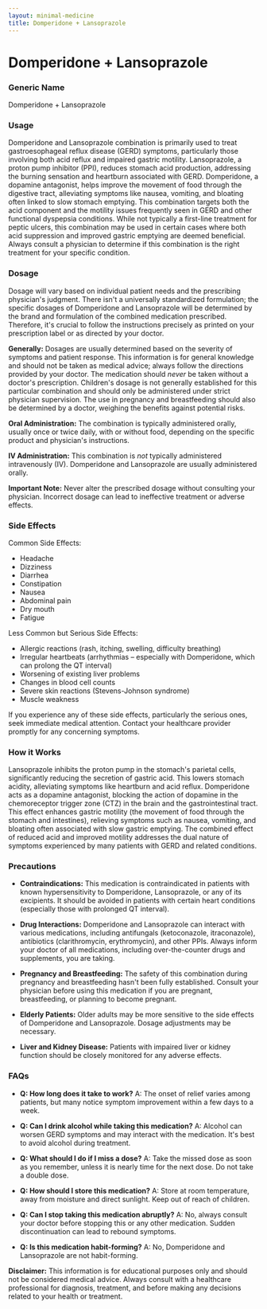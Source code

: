 ```yaml
---
layout: minimal-medicine
title: Domperidone + Lansoprazole
---
```


# Domperidone + Lansoprazole
### Generic Name
Domperidone + Lansoprazole


### Usage

Domperidone and Lansoprazole combination is primarily used to treat gastroesophageal reflux disease (GERD) symptoms, particularly those involving both acid reflux and impaired gastric motility.  Lansoprazole, a proton pump inhibitor (PPI), reduces stomach acid production, addressing the burning sensation and heartburn associated with GERD. Domperidone, a dopamine antagonist, helps improve the movement of food through the digestive tract, alleviating symptoms like nausea, vomiting, and bloating often linked to slow stomach emptying. This combination targets both the acid component and the motility issues frequently seen in GERD and other functional dyspepsia conditions.  While not typically a first-line treatment for peptic ulcers, this combination may be used in certain cases where both acid suppression and improved gastric emptying are deemed beneficial.  Always consult a physician to determine if this combination is the right treatment for your specific condition.


### Dosage

Dosage will vary based on individual patient needs and the prescribing physician's judgment.  There isn't a universally standardized formulation; the specific dosages of Domperidone and Lansoprazole will be determined by the brand and formulation of the combined medication prescribed.  Therefore, it's crucial to follow the instructions precisely as printed on your prescription label or as directed by your doctor.  

**Generally:**  Dosages are usually determined based on the severity of symptoms and patient response.  This information is for general knowledge and should not be taken as medical advice; always follow the directions provided by your doctor.  The medication should *never* be taken without a doctor's prescription.  Children's dosage is not generally established for this particular combination and should only be administered under strict physician supervision. The use in pregnancy and breastfeeding should also be determined by a doctor, weighing the benefits against potential risks.


**Oral Administration:**  The combination is typically administered orally, usually once or twice daily, with or without food, depending on the specific product and physician's instructions.

**IV Administration:**  This combination is *not* typically administered intravenously (IV).  Domperidone and Lansoprazole are usually administered orally.

**Important Note:**  Never alter the prescribed dosage without consulting your physician.  Incorrect dosage can lead to ineffective treatment or adverse effects.


### Side Effects

Common Side Effects:

* Headache
* Dizziness
* Diarrhea
* Constipation
* Nausea
* Abdominal pain
* Dry mouth
* Fatigue


Less Common but Serious Side Effects:

* Allergic reactions (rash, itching, swelling, difficulty breathing)
* Irregular heartbeats (arrhythmias – especially with Domperidone, which can prolong the QT interval)
* Worsening of existing liver problems
* Changes in blood cell counts
* Severe skin reactions (Stevens-Johnson syndrome)
* Muscle weakness


If you experience any of these side effects, particularly the serious ones, seek immediate medical attention.  Contact your healthcare provider promptly for any concerning symptoms.


### How it Works

Lansoprazole inhibits the proton pump in the stomach's parietal cells, significantly reducing the secretion of gastric acid. This lowers stomach acidity, alleviating symptoms like heartburn and acid reflux. Domperidone acts as a dopamine antagonist, blocking the action of dopamine in the chemoreceptor trigger zone (CTZ) in the brain and the gastrointestinal tract. This effect enhances gastric motility (the movement of food through the stomach and intestines), relieving symptoms such as nausea, vomiting, and bloating often associated with slow gastric emptying.  The combined effect of reduced acid and improved motility addresses the dual nature of symptoms experienced by many patients with GERD and related conditions.



### Precautions

* **Contraindications:**  This medication is contraindicated in patients with known hypersensitivity to Domperidone, Lansoprazole, or any of its excipients. It should be avoided in patients with certain heart conditions (especially those with prolonged QT interval).

* **Drug Interactions:**  Domperidone and Lansoprazole can interact with various medications, including antifungals (ketoconazole, itraconazole), antibiotics (clarithromycin, erythromycin), and other PPIs. Always inform your doctor of all medications, including over-the-counter drugs and supplements, you are taking.

* **Pregnancy and Breastfeeding:** The safety of this combination during pregnancy and breastfeeding hasn't been fully established. Consult your physician before using this medication if you are pregnant, breastfeeding, or planning to become pregnant.

* **Elderly Patients:**  Older adults may be more sensitive to the side effects of Domperidone and Lansoprazole.  Dosage adjustments may be necessary.

* **Liver and Kidney Disease:**  Patients with impaired liver or kidney function should be closely monitored for any adverse effects.


### FAQs

* **Q: How long does it take to work?** A:  The onset of relief varies among patients, but many notice symptom improvement within a few days to a week.

* **Q: Can I drink alcohol while taking this medication?** A:  Alcohol can worsen GERD symptoms and may interact with the medication. It's best to avoid alcohol during treatment.

* **Q: What should I do if I miss a dose?** A: Take the missed dose as soon as you remember, unless it is nearly time for the next dose. Do not take a double dose.

* **Q: How should I store this medication?** A: Store at room temperature, away from moisture and direct sunlight.  Keep out of reach of children.

* **Q: Can I stop taking this medication abruptly?** A: No, always consult your doctor before stopping this or any other medication. Sudden discontinuation can lead to rebound symptoms.

* **Q: Is this medication habit-forming?** A: No, Domperidone and Lansoprazole are not habit-forming.

**Disclaimer:** This information is for educational purposes only and should not be considered medical advice.  Always consult with a healthcare professional for diagnosis, treatment, and before making any decisions related to your health or treatment.
